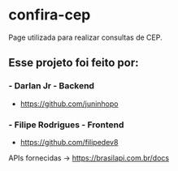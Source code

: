 # confira-cep


Page utilizada para realizar consultas de CEP.



## Esse projeto foi feito por:

### - Darlan Jr - Backend
- https://github.com/juninhopo
### - Filipe Rodrigues - Frontend
- https://github.com/filipedev8




APIs fornecidas -> https://brasilapi.com.br/docs
